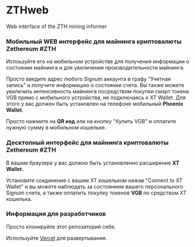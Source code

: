 # ZTHweb
Web interface of the ZTH mining informer
<h3><b>Мобильный WEB интерфейс для майнинга криптовалюты Zethereum #ZTH</b></h3>
<p>Испоьзуйте его на мобильном устройстве для получения информации о состоянии майнинга и для увеличения производительности майнинга.</p>
<p>Просто введите адрес любого Signum аккаунта в графу "Учетная запись" и получите информацию о состоянии счета. Вы также можете увиличить интенсивность майнинга посредством
покупки смарт токена VGB прямо с мобильного устройства, не подключаясь к XT Wallet. Для этого у вас должен быть установлен на телефоне мобильный <b>Phoenix Wallet</b>.</p>
<p>Просто нажмите на <b>QR код</b> или на кнопку "Купить VGB" и оплатите нужную сумму в мобильном кошельке.</p>
<h3>Десктопный интерфейс для майнинга криптовалюты Zethereum #ZTH</h3>
<p>В вашем браузере у вас должно быть установленно расширение <b>XT Wallet.</b></p>
<p>Установите соединение с вашим XT кошельком нажав "Connect to XT Wallet" и вы можете наблюдать за состоянием вашего персонального Signum счета, а также
оплатить покупку токенов <b>VGB</b> по средством XT кошелька.</p>
<h3><b>Информация для разработчиков</b></h3>
<p>Просто клонируйте этот репозиторий себе.</p>
<p>Используйте <a href="https://vercel.com">Vercel</a> для развертывания.</p>
